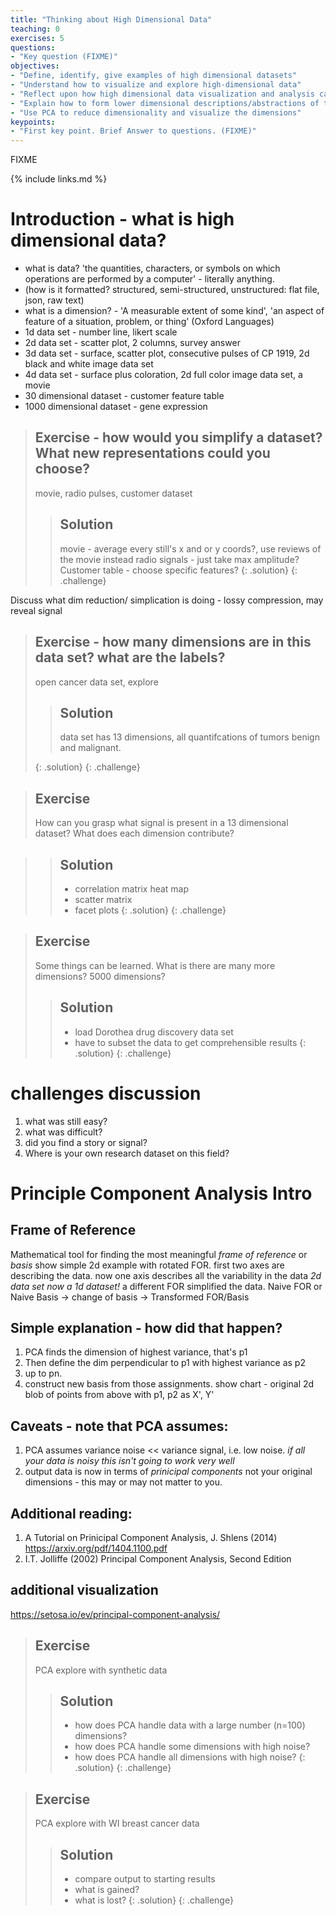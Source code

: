 ```yaml
---
title: "Thinking about High Dimensional Data"
teaching: 0
exercises: 5
questions:
- "Key question (FIXME)"
objectives:
- "Define, identify, give examples of high dimensional datasets"
- "Understand how to visualize and explore high-dimensional data"
- "Reflect upon how high dimensional data visualization and analysis can reveal a research story in noisy data."
- "Explain how to form lower dimensional descriptions/abstractions of the data"
- "Use PCA to reduce dimensionality and visualize the dimensions"
keypoints:
- "First key point. Brief Answer to questions. (FIXME)"
---
```

FIXME

{% include links.md %}

# Introduction - what is high dimensional data?
- what is data? 'the quantities, characters, or symbols on which operations are performed by a computer' - literally anything.
- (how is it formatted? structured, semi-structured, unstructured: flat file, json, raw text)
- what is a dimension? - 'A measurable extent of some kind', 'an aspect of feature of a situation, problem, or thing' (Oxford Languages)
- 1d data set - number line, likert scale
- 2d data set - scatter plot, 2 columns, survey answer
- 3d data set - surface, scatter plot, consecutive pulses of CP 1919, 2d black and white image data set
- 4d data set - surface plus coloration, 2d full color image data set, a movie
- 30 dimensional dataset - customer feature table
- 1000 dimensional dataset - gene expression 

> ## Exercise - how would you simplify a dataset? What new representations could you choose?
> movie, radio pulses, customer dataset
> > ## Solution
> >  movie - average every still's x and or y coords?, use  reviews of the movie instead
> >  radio signals - just take max amplitude?
> >  Customer table - choose specific features?
> {: .solution}
{: .challenge}

Discuss what dim reduction/ simplication is doing - lossy compression, may reveal signal

> ## Exercise - how many dimensions are in this data set? what are the labels?
> open cancer data set, explore
> > ## Solution
> >  data set has 13 dimensions, all quantifcations of tumors benign and malignant.
> >  
> {: .solution}
{: .challenge}

> ## Exercise
> How can you grasp what signal is present in a 13 dimensional dataset? What does each dimension contribute? 

> > ## Solution
> >  - correlation matrix heat map
> >  - scatter matrix
> >  - facet plots
> {: .solution}
{: .challenge}


> ## Exercise
> Some things can be learned. What is there are many more dimensions? 5000 dimensions?
> > ## Solution
> >  - load Dorothea drug discovery data set
> >  - have to subset the data to get comprehensible results
> {: .solution}
{: .challenge}

# challenges discussion
1. what was still easy?
2. what was difficult?
3. did you find a story or signal?
4. Where is your own research dataset on this field?


# Principle Component Analysis Intro
## Frame of Reference
Mathematical tool for  finding the most meaningful _frame of reference_ or _basis_
show simple 2d example with rotated FOR. 
first two axes are describing the data. now one axis describes all the variability in the data
*2d data set now a 1d dataset!*
a different FOR simplified the data.
Naive FOR or Naive Basis -> change of basis -> Transformed FOR/Basis

## Simple explanation - how did that happen?
1. PCA finds the dimension of highest variance, that's p1
2. Then define the dim perpendicular to p1 with highest variance as p2
3. up to pn.
4. construct new basis from those assignments.
show chart - original 2d blob of points from above with p1, p2 as X', Y'

## Caveats - note that PCA assumes:
1. PCA assumes variance noise << variance signal, i.e. low noise.
*if all your data is noisy this isn't going to work very well*
2. output data is now in terms of _prinicipal components_ not your original dimensions - this may or may not matter to you.

## Additional reading: 
1. A Tutorial on Prinicipal Component Analysis, J. Shlens (2014) https://arxiv.org/pdf/1404.1100.pdf 
2. I.T. Jolliffe (2002) Principal Component Analysis, Second Edition

## additional visualization
https://setosa.io/ev/principal-component-analysis/

> ## Exercise
> PCA explore with synthetic data
> > ## Solution
> >  - how does PCA handle data with a large number (n=100) dimensions?
> >  - how does PCA handle some dimensions with high noise?
> >  - how does PCA handle all dimensions with high noise?
> {: .solution}
{: .challenge}


> ## Exercise
> PCA explore with WI breast cancer data
> > ## Solution
> >  - compare output to starting results
> >  - what is gained?
> >  - what is lost?
> {: .solution}
{: .challenge}